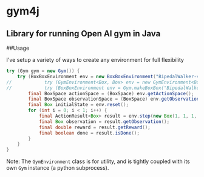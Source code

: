 # gym4j
Library for running Open AI gym in Java
---
##Usage

I've setup a variety of ways to create any environment for full flexibility 
```Java
try (Gym gym = new Gym()) {
    try (BoxBoxEnvironment env = new BoxBoxEnvironment("BipedalWalker-v2", gym)) {
//            try (GymEnvironment<Box, Box> env = new GymEnvironment<Box,Box>("BipedalWalker-v2")) {
//            try (BoxBoxEnvironment env = Gym.makeBoxBox("BipedalWalker-v2", gym)) {
        final BoxSpace actionSpace = (BoxSpace) env.getActionSpace();
        final BoxSpace observationSpace = (BoxSpace) env.getObservationSpace();
        final Box initialState = env.reset();
        for (int i = 0; i < 1; i++) {
            final ActionResult<Box> result = env.step(new Box(1, 1, 1, 1));
            final Box observation = result.getObservation();
            final double reward = result.getReward();
            final boolean done = result.isDone();
        }
    }
}
```

Note: The `GymEnvironment` class is for utility, and is tightly coupled with its own `Gym` instance (a python subprocess).
